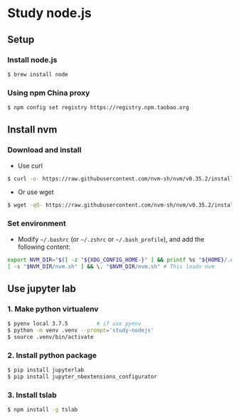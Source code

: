 Study node.js
===

## Setup

### Install node.js

```bash
$ brew install node
```

### Using npm China proxy

```bash
$ npm config set registry https://registry.npm.taobao.org
```

## Install nvm

### Download and install

- Use curl

```bash
$ curl -o- https://raw.githubusercontent.com/nvm-sh/nvm/v0.35.2/install.sh | bash
```

- Or use wget

```bash
$ wget -qO- https://raw.githubusercontent.com/nvm-sh/nvm/v0.35.2/install.sh | bash
```

### Set environment

- Modify `~/.bashrc` (or `~/.zshrc` or `~/.bash_profile`), and add the following content:

```bash
export NVM_DIR="$([ -z "${XDG_CONFIG_HOME-}" ] && printf %s "${HOME}/.nvm" || printf %s "${XDG_CONFIG_HOME}/nvm")"
[ -s "$NVM_DIR/nvm.sh" ] && \. "$NVM_DIR/nvm.sh" # This loads nvm
```

## Use jupyter lab

### 1. Make python virtualenv

```bash
$ pyenv local 3.7.5         # if use pyenv
$ python -m venv .venv --prompt='study-nodejs'
$ source .venv/bin/activate
```

### 2. Install python package

```bash
$ pip install jupyterlab
$ pip install jupyter_nbextensions_configurator
```

### 3. Install tslab

```bash
$ npm install -g tslab
```